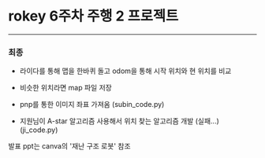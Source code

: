 # rokey 6주차 주행 2 프로젝트

---
### 최종
- 라이다를 통해 맵을 한바퀴 돌고 odom을 통해 시작 위치와 현 위치를 비교
- 비슷한 위치라면 map 파일 저장

- pnp를 통한 이미지 좌표 가져옴 (subin_code.py) 
- 지원님이 A-star 알고리즘 사용해서 위치 찾는 알고리즘 개발 (실패...) (ji_code.py)

발표 ppt는 canva의 '재난 구조 로봇' 참조
